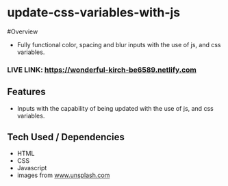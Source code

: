 # update-css-variables-with-js

#Overview
- Fully functional color, spacing and blur inputs with the use of js, and css variables.  

### LIVE LINK: https://wonderful-kirch-be6589.netlify.com

## Features 

- Inputs with the capability of being updated with the use of js, and css variables. 

## Tech Used / Dependencies

- HTML
- CSS
- Javascript
- images from www.unsplash.com 
